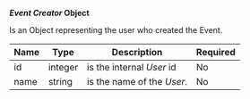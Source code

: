 **_Event Creator_ Object**

Is an Object representing the user who created the Event.

| Name | Type    | Description                | Required |
|------|---------|----------------------------|----------|
| id   | integer | is the internal _User_ id  | No       |
| name | string  | is the name of the _User_. | No       |
